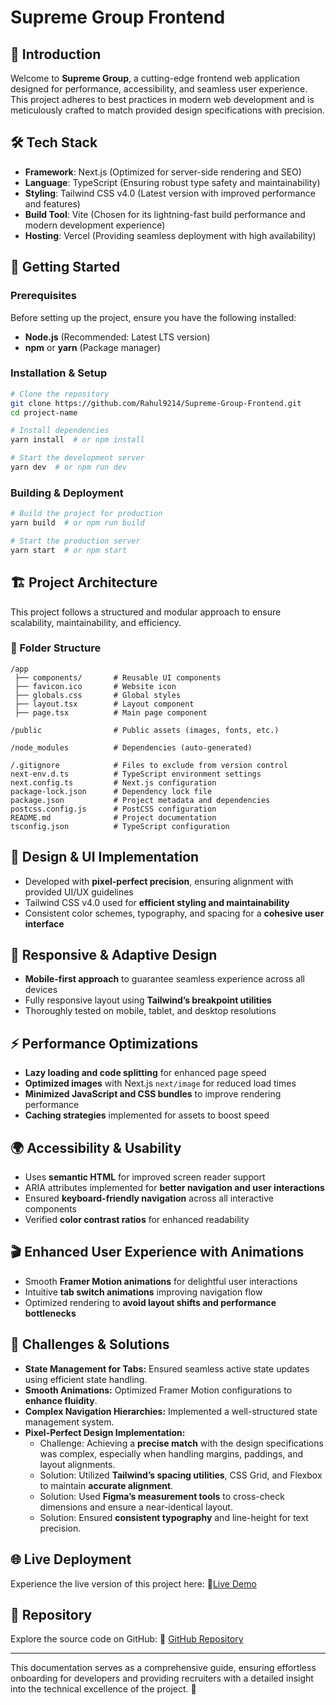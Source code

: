 # Supreme Group Frontend

## 🚀 Introduction

Welcome to **Supreme Group**, a cutting-edge frontend web application designed for performance, accessibility, and seamless user experience. This project adheres to best practices in modern web development and is meticulously crafted to match provided design specifications with precision.

## 🛠 Tech Stack

- **Framework**: Next.js (Optimized for server-side rendering and SEO)
- **Language**: TypeScript (Ensuring robust type safety and maintainability)
- **Styling**: Tailwind CSS v4.0 (Latest version with improved performance and features)
- **Build Tool**: Vite (Chosen for its lightning-fast build performance and modern development experience)
- **Hosting**: Vercel (Providing seamless deployment with high availability)

## 🔧 Getting Started

### Prerequisites

Before setting up the project, ensure you have the following installed:

- **Node.js** (Recommended: Latest LTS version)
- **npm** or **yarn** (Package manager)

### Installation & Setup

```sh
# Clone the repository
git clone https://github.com/Rahul9214/Supreme-Group-Frontend.git
cd project-name

# Install dependencies
yarn install  # or npm install

# Start the development server
yarn dev  # or npm run dev
```

### Building & Deployment

```sh
# Build the project for production
yarn build  # or npm run build

# Start the production server
yarn start  # or npm start
```

## 🏗 Project Architecture

This project follows a structured and modular approach to ensure scalability, maintainability, and efficiency.

### 📂 Folder Structure

```
/app
 ├── components/       # Reusable UI components
 ├── favicon.ico       # Website icon
 ├── globals.css       # Global styles
 ├── layout.tsx        # Layout component
 ├── page.tsx          # Main page component

/public                # Public assets (images, fonts, etc.)

/node_modules          # Dependencies (auto-generated)

/.gitignore            # Files to exclude from version control
next-env.d.ts          # TypeScript environment settings
next.config.ts         # Next.js configuration
package-lock.json      # Dependency lock file
package.json           # Project metadata and dependencies
postcss.config.js      # PostCSS configuration
README.md              # Project documentation
tsconfig.json          # TypeScript configuration
```

## 🎨 Design & UI Implementation

- Developed with **pixel-perfect precision**, ensuring alignment with provided UI/UX guidelines
- Tailwind CSS v4.0 used for **efficient styling and maintainability**
- Consistent color schemes, typography, and spacing for a **cohesive user interface**

## 📱 Responsive & Adaptive Design

- **Mobile-first approach** to guarantee seamless experience across all devices
- Fully responsive layout using **Tailwind’s breakpoint utilities**
- Thoroughly tested on mobile, tablet, and desktop resolutions

## ⚡ Performance Optimizations

- **Lazy loading and code splitting** for enhanced page speed
- **Optimized images** with Next.js `next/image` for reduced load times
- **Minimized JavaScript and CSS bundles** to improve rendering performance
- **Caching strategies** implemented for assets to boost speed

## 🌍 Accessibility & Usability

- Uses **semantic HTML** for improved screen reader support
- ARIA attributes implemented for **better navigation and user interactions**
- Ensured **keyboard-friendly navigation** across all interactive components
- Verified **color contrast ratios** for enhanced readability

## 🎬 Enhanced User Experience with Animations

- Smooth **Framer Motion animations** for delightful user interactions
- Intuitive **tab switch animations** improving navigation flow
- Optimized rendering to **avoid layout shifts and performance bottlenecks**

## 🚀 Challenges & Solutions

- **State Management for Tabs:** Ensured seamless active state updates using efficient state handling.
- **Smooth Animations:** Optimized Framer Motion configurations to **enhance fluidity**.
- **Complex Navigation Hierarchies:** Implemented a well-structured state management system.
- **Pixel-Perfect Design Implementation:**
  - Challenge: Achieving a **precise match** with the design specifications was complex, especially when handling margins, paddings, and layout alignments.
  - Solution: Utilized **Tailwind’s spacing utilities**, CSS Grid, and Flexbox to maintain **accurate alignment**.
  - Solution: Used **Figma’s measurement tools** to cross-check dimensions and ensure a near-identical layout.
  - Solution: Ensured **consistent typography** and line-height for text precision.

## 🌐 Live Deployment

Experience the live version of this project here: 🔗[Live Demo](https\://supreme-group-frontend.vercel.app/)

## 📌 Repository

Explore the source code on GitHub: 🔗 [GitHub Repository](https://github.com/Rahul9214/Supreme-Group-Frontend.git)

---

This documentation serves as a comprehensive guide, ensuring effortless onboarding for developers and providing recruiters with a detailed insight into the technical excellence of the project. 🚀

